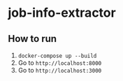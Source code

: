 # job-info-extractor

## How to run
1. `docker-compose up --build`
2. Go to `http://localhost:8000`
3. Go to `http://localhost:3000`
